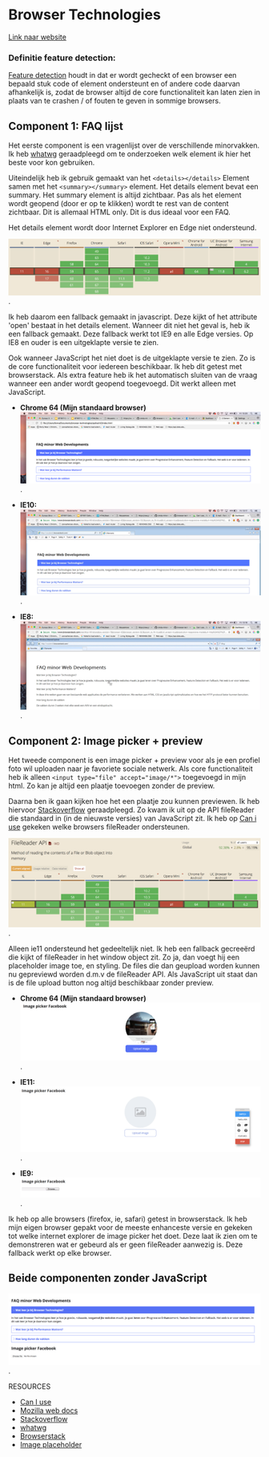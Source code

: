 # Browser Technologies
[Link naar website](https://fennadew.github.io/browser-technologies/opdracht2/)

### Definitie feature detection:
[Feature detection](https://developer.mozilla.org/en-US/docs/Learn/Tools_and_testing/Cross_browser_testing/Feature_detection) houdt in dat er wordt gecheckt of een browser een bepaald stuk code of element ondersteunt en of andere code daarvan afhankelijk is, zodat de browser altijd de core functionaliteit kan laten zien in plaats van te crashen / of fouten te geven in sommige browsers.

## Component 1: <b>FAQ lijst</b>
Het eerste component is een vragenlijst over de verschillende minorvakken. Ik heb [whatwg]( https://html.spec.whatwg.org/multipage/interactive-elements.html#the-details-element) geraadpleegd om te onderzoeken welk element ik hier het beste voor kon gebruiken.

Uiteindelijk heb ik gebruik gemaakt van het `<details></details>` Element samen met het `<summary></summary>` element.
Het details element bevat een summary. Het summary element is altijd zichtbaar. Pas als het element wordt geopend (door er op te klikken) wordt te rest van de content zichtbaar. Dit is allemaal HTML only. Dit is dus ideaal voor een FAQ.

Het details element wordt door Internet Explorer en Edge niet ondersteund.

![CanIuse details](https://github.com/fennadew/browser-technologies/blob/master/opdracht2/img/details.png).

Ik heb daarom een fallback gemaakt in javascript. Deze kijkt of het attribute 'open' bestaat in het details element. Wanneer dit niet het geval is, heb ik een fallback gemaakt. Deze fallback werkt tot IE9 en alle Edge versies. Op IE8 en ouder is een uitgeklapte versie te zien.

Ook wanneer JavaScript het niet doet is de uitgeklapte versie te zien. Zo is de core functionaliteit voor iedereen beschikbaar.
Ik heb dit getest met browserstack. Als extra feature heb ik het automatisch sluiten van de vraag wanneer een ander wordt geopend toegevoegd. Dit werkt alleen met JavaScript.

* <b>Chrome 64 (Mijn standaard browser)</b>
![Chrome](https://github.com/fennadew/browser-technologies/blob/master/opdracht2/img/chrome.png).

* <b>IE10:</b>
![IE10](https://github.com/fennadew/browser-technologies/blob/master/opdracht2/img/ie10.png).

* <b>IE8:</b>
![IE8](https://github.com/fennadew/browser-technologies/blob/master/opdracht2/img/ie8.png).


## Component 2: <b>Image picker + preview</b>
Het tweede component is een image picker + preview voor als je een profiel foto wil uploaden naar je favoriete sociale netwerk. Als core functionaliteit heb ik alleen `<input type="file" accept="image/*">` toegevoegd in mijn html. Zo kan je altijd een plaatje toevoegen zonder de preview.

Daarna ben ik gaan kijken hoe het een plaatje zou kunnen previewen. Ik heb hiervoor [Stackoverflow](https://stackoverflow.com/questions/4459379/preview-an-image-before-it-is-uploaded) geraadpleegd. Zo kwam ik uit op de API fileReader die standaard in (in de nieuwste versies) van JavaScript zit. Ik heb op [Can i use](https://caniuse.com/#search=FileReader) gekeken welke browsers fileReader ondersteunen.

![File reader can I use](https://github.com/fennadew/browser-technologies/blob/master/opdracht2/img/filereader.png).

Alleen ie11 ondersteund het gedeeltelijk niet. Ik heb een fallback gecreeërd die kijkt of fileReader in het window object zit. Zo ja, dan voegt hij een placeholder image toe, en styling. De files die dan geupload worden kunnen nu gepreviewd worden d.m.v de fileReader API. Als JavaScript uit staat dan is de file upload button nog altijd beschikbaar zonder preview.

* <b>Chrome 64 (Mijn standaard browser)</b>
![Chrome](https://github.com/fennadew/browser-technologies/blob/master/opdracht2/img/chrome2.png).

* <b>IE11:</b>
![IE10](https://github.com/fennadew/browser-technologies/blob/master/opdracht2/img/ie11.png).

* <b>IE9:</b>
![IE8](https://github.com/fennadew/browser-technologies/blob/master/opdracht2/img/ie9.png).

Ik heb op alle browsers (firefox, ie, safari) getest in browserstack. Ik heb mijn eigen browser gepakt voor de meeste enhanceste versie en gekeken tot welke internet explorer de image picker het doet. Deze laat ik zien om te demonstreren wat er gebeurd als er geen fileReader aanwezig is. Deze fallback werkt op elke browser.

## Beide componenten <b>zonder JavaScript</b>
![IE8](https://github.com/fennadew/browser-technologies/blob/master/opdracht2/img/nojs.png).

RESOURCES
* [Can I use](https://caniuse.com/)
* [Mozilla web docs](https://developer.mozilla.org/en-US/docs/Learn/Tools_and_testing/Cross_browser_testing/Feature_detection)
* [Stackoverflow](https://stackoverflow.com/questions/4459379/preview-an-image-before-it-is-uploaded)
* [whatwg]( https://html.spec.whatwg.org/multipage/interactive-elements.html#the-details-element)
* [Browserstack](https://www.browserstack.com/)
* [Image placeholder](http://lwvnaperville.org/wp-content/uploads/2017/06/placeholder.png)
